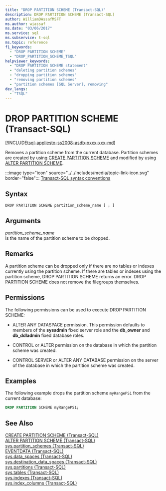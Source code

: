 ```yaml
---
title: "DROP PARTITION SCHEME (Transact-SQL)"
description: DROP PARTITION SCHEME (Transact-SQL)
author: WilliamDAssafMSFT
ms.author: wiassaf
ms.date: "03/06/2017"
ms.service: sql
ms.subservice: t-sql
ms.topic: reference
f1_keywords:
  - "DROP PARTITION SCHEME"
  - "DROP_PARTITION_SCHEME_TSQL"
helpviewer_keywords:
  - "DROP PARTITION SCHEME statement"
  - "deleting partition schemes"
  - "dropping partition schemes"
  - "removing partition schemes"
  - "partition schemes [SQL Server], removing"
dev_langs:
  - "TSQL"
---
```

# DROP PARTITION SCHEME (Transact-SQL)
[!INCLUDE[tsql-appliesto-ss2008-asdb-xxxx-xxx-md](../../includes/applies-to-version/sql-asdbmi.md)]

  Removes a partition scheme from the current database. Partition schemes are created by using [CREATE PARTITION SCHEME](../../t-sql/statements/create-partition-scheme-transact-sql.md) and modified by using [ALTER PARTITION SCHEME](../../t-sql/statements/alter-partition-scheme-transact-sql.md).  
  
 :::image type="icon" source="../../includes/media/topic-link-icon.svg" border="false"::: [Transact-SQL syntax conventions](../../t-sql/language-elements/transact-sql-syntax-conventions-transact-sql.md)  
  
## Syntax  
  
```syntaxsql
DROP PARTITION SCHEME partition_scheme_name [ ; ]  
```  
  
## Arguments
 *partition_scheme_name*  
 Is the name of the partition scheme to be dropped.  
  
## Remarks  
 A partition scheme can be dropped only if there are no tables or indexes currently using the partition scheme. If there are tables or indexes using the partition scheme, DROP PARTITION SCHEME returns an error. DROP PARTITION SCHEME does not remove the filegroups themselves.  
  
## Permissions  
 The following permissions can be used to execute DROP PARTITION SCHEME:  
  
-   ALTER ANY DATASPACE permission. This permission defaults to members of the **sysadmin** fixed server role and the **db_owner** and **db_ddladmin** fixed database roles.  
  
-   CONTROL or ALTER permission on the database in which the partition scheme was created.  
  
-   CONTROL SERVER or ALTER ANY DATABASE permission on the server of the database in which the partition scheme was created.  
  
## Examples  
 The following example drops the partition scheme `myRangePS1` from the current database:  
  
```sql  
DROP PARTITION SCHEME myRangePS1;  
```  
  
## See Also  
 [CREATE PARTITION SCHEME &#40;Transact-SQL&#41;](../../t-sql/statements/create-partition-scheme-transact-sql.md)   
 [ALTER PARTITION SCHEME &#40;Transact-SQL&#41;](../../t-sql/statements/alter-partition-scheme-transact-sql.md)   
 [sys.partition_schemes &#40;Transact-SQL&#41;](../../relational-databases/system-catalog-views/sys-partition-schemes-transact-sql.md)   
 [EVENTDATA &#40;Transact-SQL&#41;](../../t-sql/functions/eventdata-transact-sql.md)   
 [sys.data_spaces &#40;Transact-SQL&#41;](../../relational-databases/system-catalog-views/sys-data-spaces-transact-sql.md)   
 [sys.destination_data_spaces &#40;Transact-SQL&#41;](../../relational-databases/system-catalog-views/sys-destination-data-spaces-transact-sql.md)   
 [sys.partitions &#40;Transact-SQL&#41;](../../relational-databases/system-catalog-views/sys-partitions-transact-sql.md)   
 [sys.tables &#40;Transact-SQL&#41;](../../relational-databases/system-catalog-views/sys-tables-transact-sql.md)   
 [sys.indexes &#40;Transact-SQL&#41;](../../relational-databases/system-catalog-views/sys-indexes-transact-sql.md)   
 [sys.index_columns &#40;Transact-SQL&#41;](../../relational-databases/system-catalog-views/sys-index-columns-transact-sql.md)  
  
  
